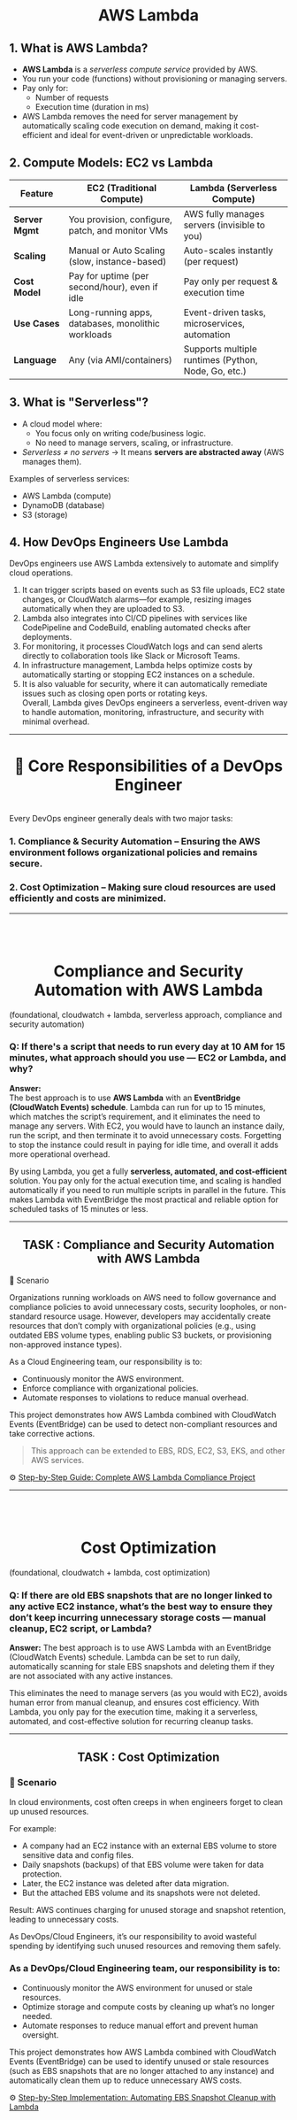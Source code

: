 <h1 align="center"> AWS Lambda </h1>

## 1. What is AWS Lambda?
- **AWS Lambda** is a *serverless compute service* provided by AWS.  
- You run your code (functions) without provisioning or managing servers.  
- Pay only for:
  - Number of requests
  - Execution time (duration in ms)
- AWS Lambda removes the need for server management by automatically scaling code execution on demand, making it cost-efficient and ideal for event-driven or unpredictable workloads.


## 2. Compute Models: EC2 vs Lambda

| Feature          | **EC2 (Traditional Compute)**                       | **Lambda (Serverless Compute)**         |
|------------------|------------------------------------------------------|------------------------------------------|
| **Server Mgmt**  | You provision, configure, patch, and monitor VMs     | AWS fully manages servers (invisible to you) |
| **Scaling**      | Manual or Auto Scaling (slow, instance-based)        | Auto-scales instantly (per request)       |
| **Cost Model**   | Pay for uptime (per second/hour), even if idle       | Pay only per request & execution time     |
| **Use Cases**    | Long-running apps, databases, monolithic workloads   | Event-driven tasks, microservices, automation |
| **Language**     | Any (via AMI/containers)                             | Supports multiple runtimes (Python, Node, Go, etc.) |


## 3. What is "Serverless"?
- A cloud model where:
  - You focus only on writing code/business logic.  
  - No need to manage servers, scaling, or infrastructure.  
- *Serverless ≠ no servers* → It means **servers are abstracted away** (AWS manages them).  

Examples of serverless services:
- AWS Lambda (compute)
- DynamoDB (database)
- S3 (storage)


## 4. How DevOps Engineers Use Lambda

DevOps engineers use AWS Lambda extensively to automate and simplify cloud operations. <br>
1. It can trigger scripts based on events such as S3 file uploads, EC2 state changes, or CloudWatch alarms—for example, resizing images automatically when they are uploaded to S3. 
2. Lambda also integrates into CI/CD pipelines with services like CodePipeline and CodeBuild, enabling automated checks after deployments. 
3. For monitoring, it processes CloudWatch logs and can send alerts directly to collaboration tools like Slack or Microsoft Teams. 
4. In infrastructure management, Lambda helps optimize costs by automatically starting or stopping EC2 instances on a schedule. 
5. It is also valuable for security, where it can automatically remediate issues such as closing open ports or rotating keys. 
<br> Overall, Lambda gives DevOps engineers a serverless, event-driven way to handle automation, monitoring, infrastructure, and security with minimal overhead.



---

<h1 align="center"> 🔑 Core Responsibilities of a DevOps Engineer </h1> <br> 
 Every DevOps engineer generally deals with two major tasks: <br>
 
### 1. Compliance & Security Automation – Ensuring the AWS environment follows organizational policies and remains secure.
### 2. Cost Optimization – Making sure cloud resources are used efficiently and costs are minimized.

---










<br><br>

<h1 align="center"> Compliance and Security Automation with AWS Lambda </h1>
(foundational, cloudwatch + lambda, serverless approach, compliance and security automation)

### Q: If there's a script that needs to run every day at 10 AM for 15 minutes, what approach should you use — EC2 or Lambda, and why?

**Answer:**  
The best approach is to use **AWS Lambda** with an **EventBridge (CloudWatch Events) schedule**. Lambda can run for up to 15 minutes, which matches the script’s requirement, and it eliminates the need to manage any servers. With EC2, you would have to launch an instance daily, run the script, and then terminate it to avoid unnecessary costs. Forgetting to stop the instance could result in paying for idle time, and overall it adds more operational overhead.  

By using Lambda, you get a fully **serverless, automated, and cost-efficient** solution. You pay only for the actual execution time, and scaling is handled automatically if you need to run multiple scripts in parallel in the future. This makes Lambda with EventBridge the most practical and reliable option for scheduled tasks of 15 minutes or less.  

---

<h2 align="center"> TASK : Compliance and Security Automation with AWS Lambda </h2>

📌 Scenario

Organizations running workloads on AWS need to follow governance and compliance policies to avoid unnecessary costs, security loopholes, or non-standard resource usage. However, developers may accidentally create resources that don’t comply with organizational policies (e.g., using outdated EBS volume types, enabling public S3 buckets, or provisioning non-approved instance types).

As a Cloud Engineering team, our responsibility is to:

- Continuously monitor the AWS environment.
- Enforce compliance with organizational policies.
- Automate responses to violations to reduce manual overhead.

This project demonstrates how AWS Lambda combined with CloudWatch Events (EventBridge) can be used to detect non-compliant resources and take corrective actions.

> This approach can be extended to EBS, RDS, EC2, S3, EKS, and other AWS services.

⚙️ [Step-by-Step Guide: Complete AWS Lambda Compliance Project](https://github.com/SereneSyntax04/python-for-devops/blob/main/Compliance%20and_Security_Automation.md)



---







<br><br>

<h1 align="center"> Cost Optimization </h1>
(foundational, cloudwatch + lambda, cost optimization)

### Q: If there are old EBS snapshots that are no longer linked to any active EC2 instance, what’s the best way to ensure they don’t keep incurring unnecessary storage costs — manual cleanup, EC2 script, or Lambda?

**Answer:**
The best approach is to use AWS Lambda with an EventBridge (CloudWatch Events) schedule. Lambda can be set to run daily, automatically scanning for stale EBS snapshots and deleting them if they are not associated with any active instances.

This eliminates the need to manage servers (as you would with EC2), avoids human error from manual cleanup, and ensures cost efficiency. With Lambda, you only pay for the execution time, making it a serverless, automated, and cost-effective solution for recurring cleanup tasks.

---

<h2 align="center"> TASK : Cost Optimization </h2>

### 📌 Scenario

In cloud environments, cost often creeps in when engineers forget to clean up unused resources.

For example:

- A company had an EC2 instance with an external EBS volume to store sensitive data and config files.
- Daily snapshots (backups) of that EBS volume were taken for data protection.
- Later, the EC2 instance was deleted after data migration.
- But the attached EBS volume and its snapshots were not deleted.

Result: AWS continues charging for unused storage and snapshot retention, leading to unnecessary costs.

As DevOps/Cloud Engineers, it’s our responsibility to avoid wasteful spending by identifying such unused resources and removing them safely.

### As a DevOps/Cloud Engineering team, our responsibility is to:

- Continuously monitor the AWS environment for unused or stale resources.
- Optimize storage and compute costs by cleaning up what’s no longer needed.
- Automate responses to reduce manual effort and prevent human oversight.

This project demonstrates how AWS Lambda combined with CloudWatch Events (EventBridge) can be used to identify unused or stale resources (such as EBS snapshots that are no longer attached to any instance) and automatically clean them up to reduce unnecessary AWS costs.

⚙️ [Step-by-Step Implementation: Automating EBS Snapshot Cleanup with Lambda]()
